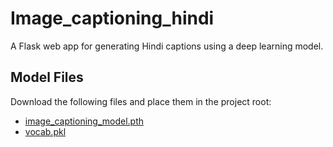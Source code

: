 # Image_captioning_hindi
A Flask web app for generating Hindi captions using a deep learning model.
## Model Files
Download the following files and place them in the project root:
- [image_captioning_model.pth](https://drive.google.com/file/d/1txKnKwwB9beunMP3t1w3dQm85sDrvzoP/view?usp=sharing)
- [vocab.pkl](https://drive.google.com/file/d/1XssaSKX-tbnNpIHIrgOdHXLT2zcJQB5s/view?usp=sharing)
